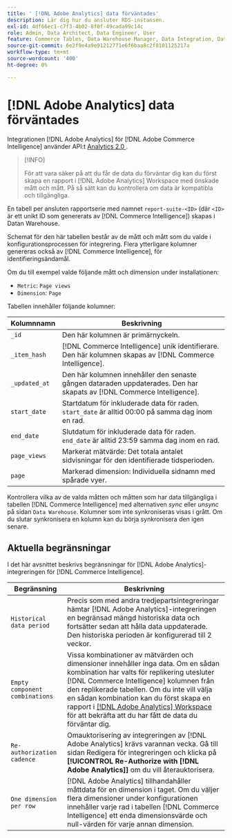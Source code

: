 ```yaml
---
title: ' [!DNL Adobe Analytics] data förväntades'
description: Lär dig hur du ansluter RDS-instansen.
exl-id: 4df66ec1-c7f3-4b02-8f0f-49cada99c14c
role: Admin, Data Architect, Data Engineer, User
feature: Commerce Tables, Data Warehouse Manager, Data Integration, Data Import/Export
source-git-commit: 6e2f9e4a9e91212771e6f6baa8c2f8101125217a
workflow-type: tm+mt
source-wordcount: '400'
ht-degree: 0%

---
```


# [!DNL Adobe Analytics] data förväntades

Integrationen [!DNL Adobe Analytics] för [!DNL Adobe Commerce Intelligence] använder API:t [Analytics 2.0 ](https://developer.adobe.com/analytics-apis/docs/2.0/#!AdobeDocs/analytics-2.0-apis/master/README.md).

>[!INFO]
>
>För att vara säker på att du får de data du förväntar dig kan du först skapa en rapport i [!DNL Adobe Analytics] Workspace med önskade mått och mått. På så sätt kan du kontrollera om data är kompatibla och tillgängliga.

En tabell per ansluten rapportserie med namnet `report-suite-<ID>` (där `<ID>` är ett unikt ID som genererats av [!DNL Commerce Intelligence]) skapas i Datan Warehouse.

Schemat för den här tabellen består av de mått och mått som du valde i konfigurationsprocessen för integrering. Flera ytterligare kolumner genereras också av [!DNL Commerce Intelligence], för identifieringsändamål.

Om du till exempel valde följande mått och dimension under installationen:
- `Metric`: `Page views`
- `Dimension`: `Page`

Tabellen innehåller följande kolumner:

| Kolumnnamn | Beskrivning |
| --- | --- |
| `_id` | Den här kolumnen är primärnyckeln. |
| `_item_hash` | [!DNL Commerce Intelligence] unik identifierare. Den här kolumnen skapas av [!DNL Commerce Intelligence]. |
| `_updated_at` | Den här kolumnen innehåller den senaste gången dataraden uppdaterades. Den har skapats av [!DNL Commerce Intelligence]. |
| `start_date` | Startdatum för inkluderade data för raden. `start_date` är alltid 00:00 på samma dag inom en rad. |
| `end_date` | Slutdatum för inkluderade data för raden. `end_date` är alltid 23:59 samma dag inom en rad. |
| `page_views` | Markerat mätvärde: Det totala antalet sidvisningar för den identifierade tidsperioden. |
| `page` | Markerad dimension: Individuella sidnamn med spårade vyer. |

Kontrollera vilka av de valda måtten och måtten som har data tillgängliga i tabellen [!DNL Commerce Intelligence] med alternativen *sync* eller *unsync* på sidan `Data Warehouse`. Kolumner som inte synkroniseras visas i grått. Om du slutar synkronisera en kolumn kan du börja synkronisera den igen senare.

## Aktuella begränsningar

I det här avsnittet beskrivs begränsningar för [!DNL Adobe Analytics]-integreringen för [!DNL Commerce Intelligence].

| Begränsning | Beskrivning |
| --- | --- |
| `Historical data period` | Precis som med andra tredjepartsintegreringar hämtar [!DNL Adobe Analytics]-integreringen en begränsad mängd historiska data och fortsätter sedan att hålla data uppdaterade. Den historiska perioden är konfigurerad till 2 veckor. |
| `Empty component combinations` | Vissa kombinationer av mätvärden och dimensioner innehåller inga data. Om en sådan kombination har valts för replikering utesluter [!DNL Commerce Intelligence] kolumnen från den replikerade tabellen. Om du inte vill välja en sådan kombination kan du först skapa en rapport i [[!DNL Adobe Analytics] Workspace](https://experienceleague.adobe.com/docs/analytics/analyze/analysis-workspace/home.html) för att bekräfta att du har fått de data du förväntar dig. |
| `Re-authorization cadence` | Omauktorisering av integreringen av [!DNL Adobe Analytics] krävs varannan vecka. Gå till sidan Redigera för integreringen och klicka på **[!UICONTROL Re-Authorize with [!DNL Adobe Analytics]]** om du vill återauktorisera. |
| `One dimension per row` | [!DNL Adobe Analytics] tillhandahåller måttdata för en dimension i taget. Om du väljer flera dimensioner under konfigurationen innehåller varje rad i tabellen [!DNL Commerce Intelligence] ett enda dimensionsvärde och null-värden för varje annan dimension. |
